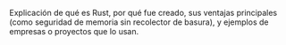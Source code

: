 Explicación de qué es Rust, por qué fue creado, sus ventajas principales (como seguridad de memoria sin recolector de basura), y ejemplos de empresas o proyectos que lo usan.

